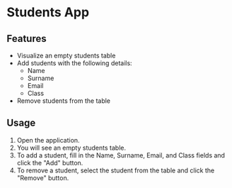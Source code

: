 # Students App

## Features

- Visualize an empty students table
- Add students with the following details:
    - Name
    - Surname
    - Email
    - Class
- Remove students from the table

## Usage

1. Open the application.
2. You will see an empty students table.
3. To add a student, fill in the Name, Surname, Email, and Class fields and click the "Add" button.
4. To remove a student, select the student from the table and click the "Remove" button.